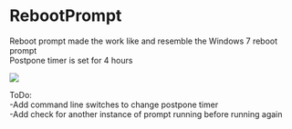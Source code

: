 # RebootPrompt
Reboot prompt made the work like and resemble the Windows 7 reboot prompt <br>
Postpone timer is set for 4 hours<br>

<img src=https://i.imgur.com/lquTTyR.png>

ToDo:<br>
-Add command line switches to change postpone timer<br>
-Add check for another instance of prompt running before running again<br>
